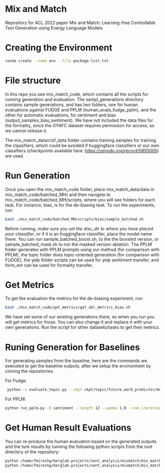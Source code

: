 # Mix and Match
Repository for ACL 2022 paper Mix and Match: Learning-free Controllable Text Generation using Energy Language Models

# Creating the Environment


```bash
conda create --name env --file package-list.txt
```

# File structure

In this repo you see mix_match_code, which contains all the scripts for running generation and evaluation. The sampl_generations directory contains sample generations, and has two folders, one for human evaluations against FUDGE and PPLM (human_evals_fudge_pplm), and the other for automatic evaluations, for sentiment and bias (output_samples_bias_sentiment). We have not included the data files for the formality, since the GYAFC dataset requires permission for access, so we cannot release it. 

The mix_match_data/clsf_data folder contains training samples for training the classifiers, which could be avoided if huggingface classifiers or our own  classifiers (checkpoints available here: https://zenodo.org/record/5855005) are used.

# Run Generation

Once you open the mix_match_code folder, place mix_match_data/data in mix_match_code/batched_MH/ and then navigate to mix_match_code/batched_MH/scripts, where you will see folders for each task. For instance, bias, is for the de-biasing task. To run the experiments, run:

```bash
bash ./mix_match_code/batched_MH/scripts/bias/sample_batched.sh
```

Before running, *make sure you set the disc_dir to where you have placed your classifier*, or if it is an huggingface classifier, place the model name there. You can run sample_batched_boost.sh, to the the boosted version, or sample_batched_mask.sh to run the masked version ablation.  The PPLM folder generates with PPLM prompts using our method (for comparison with PPLM), the topic folder does topic-oriented generation (for comparison with FUDGE), the yelp folder scripts can be used for yelp sentiment transfer, and form_em can be used for formality transfer.





# Get Metrics

To get the evaluation the metrics for the de-biasing experiment, run:

```bash
bash ./mix_match_code/get_metrics/get_abl_metrics_bias.sh
```

We have set some of our existing generations there, so when you run you will get metrics for those. You can also change it and replace it with your own generations. Run the script for other datasets/tasks to get their metrics. 


# Runing Generation for Baselines
For generating samples from the baseline, here are the commands we executed to get the baseline outputs, after we setup the environment by cloning the repositories.


For Fudge:

```bash
 python -u evaluate_topic.py --ckpt ckpt/topic/future_word_predictor/model.pth.tar --dataset_info ckpt/topic/future_word_predictor/dataset_info --prefix_file topic_data/topic_prefixes.txt --wordlist_dir topic_data/wordlists --condition_lambda 10 --verbose --precondition_topk 200 --topk 10 --sample_size 1 --max_sample_batch 1 --length_cutoff 25 --log_file topic_preds_25_lam10_1.log
```

For PPLM:

```bash
python run_pplm.py -D sentiment --length 12 --gamma 1.0 --num_iterations 10 --num_samples 20 --stepsize 0.02 --kl_scale 0.03 --gm_scale 0.90 --sample
```


# Get Human Result Evaluations

You can re-produce the human evaluation  based on the generated outputs and the turk results by running the following python scripts from the root directory of the repository:


```bash
python /home/fmireshg/berglab.projects/sent_analysis/mixmatch/mix_match_code/batched_MH/scripts/human_eval_result_fudge.py 
python /home/fmireshg/berglab.projects/sent_analysis/mixmatch/mix_match_code/batched_MH/scripts/human_eval_result.py 
```